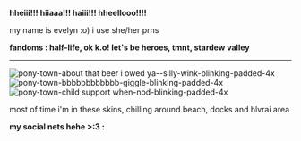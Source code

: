 **hheiii!!! hiiaaa!!! haiii!!! hheellooo!!!!**

my name is evelyn :o)  i use she/her prns

**fandoms : half-life, ok k.o! let's be heroes, tmnt, stardew valley**

----
![pony-town-about that beer i owed ya--silly-wink-blinking-padded-4x](https://github.com/eweliinj/eweliinj/assets/174833268/3165834f-f825-49d2-beb2-4693cc0d2413)
![pony-town-bbbbbbbbbbbb-giggle-blinking-padded-4x](https://github.com/eweliinj/eweliinj/assets/174833268/70840e09-e3b5-4596-835a-c61faa206aee)
![pony-town-child support when-nod-blinking-padded-4x](https://github.com/eweliinj/eweliinj/assets/174833268/16ff45f3-ba51-4a1e-a687-432da8a378e5)

most of time i'm in these skins, chilling around beach, docks and hlvrai area 

**my social nets hehe >:3 :**
